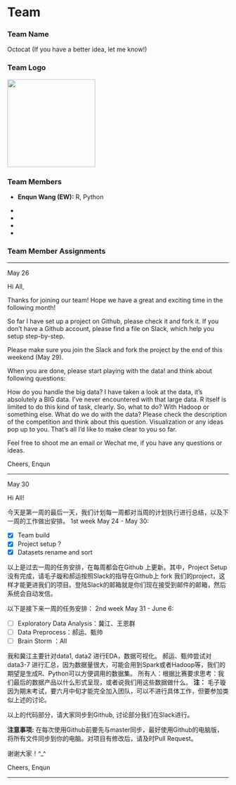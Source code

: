 # Team

### Team Name

Octocat (If you have a better idea, let me know!)

### Team Logo

<img src="https://octodex.github.com/images/baracktocat.jpg" width = 200>

### Team Members

- **Enqun Wang (EW):** R, Python

- 

- 

- 

-


### Team Member Assignments

---
May 26

Hi All,

Thanks for joining our team! Hope we have a great and exciting time in the following month!

So far I have set up a project on Github, please check it and fork it. If you don’t have a Github account, please find a file on Slack, which help you setup step-by-step.

Please make sure you join the Slack and fork the project by the end of this weekend (May 29).

When you are done, please start playing with the data! and think about following questions:

How do you handle the big data? I have taken a look at the data, it’s absolutely a BIG data. I’ve never encountered with that large data. R itself is limited to do this kind of task, clearly. So, what to do? With Hadoop or something else.
What do we do with the data? Please check the description of the competition and think about this question. Visualization or any ideas pop up to you.
That’s all I’d like to make clear to you so far.

Feel free to shoot me an email or Wechat me, if you have any questions or ideas.

Cheers,
Enqun

---
May 30

Hi All!

今天是第一周的最后一天，我们计划每一周都对当周的计划执行进行总结，以及下一周的工作做出安排。
1st week May 24 - May 30:
- [x] Team build
- [x] Project setup？
- [x] Datasets rename and sort

以上是过去一周的任务安排，在每周都会在Github 上更新。其中，Project Setup没有完成，请毛子璇和郝运按照Slack的指导在Github上 fork 我们的project，这样才能更进我们的项目。登陆Slack的邮箱就是你们现在接受到邮件的邮箱，然后系统会自动发信。

以下是接下来一周的任务安排：
2nd week May 31 - June 6:
- [ ] Exploratory Data Analysis：冀江、王恩群
- [ ] Data Preprocess：郝运、甄帅
- [ ] Brain Storm ：All

我和冀江主要针对data1, data2 进行EDA，数据可视化。
郝运、甄帅尝试对 data3-7 进行汇总，因为数据量很大，可能会用到Spark或者Hadoop等，我们的期望是生成R、Python可以方便调用的数据集。
所有人：根据比赛要求思考：我们最后的数据产品以什么形式呈现，或者说我们用这些数据做什么。
**注：** 毛子璇因为期末考试，要六月中旬才能完全加入团队，可以不进行具体工作，但要参加类似上述的讨论。

以上的代码部分，请大家同步到Github, 讨论部分我们在Slack进行。

**注意事项:** 在每次使用Github前要先与master同步，最好使用Github的电脑版，将所有文件同步到你的电脑。对项目有修改后，请及时Pull Request。

谢谢大家！^_^

Cheers,
Enqun

---

